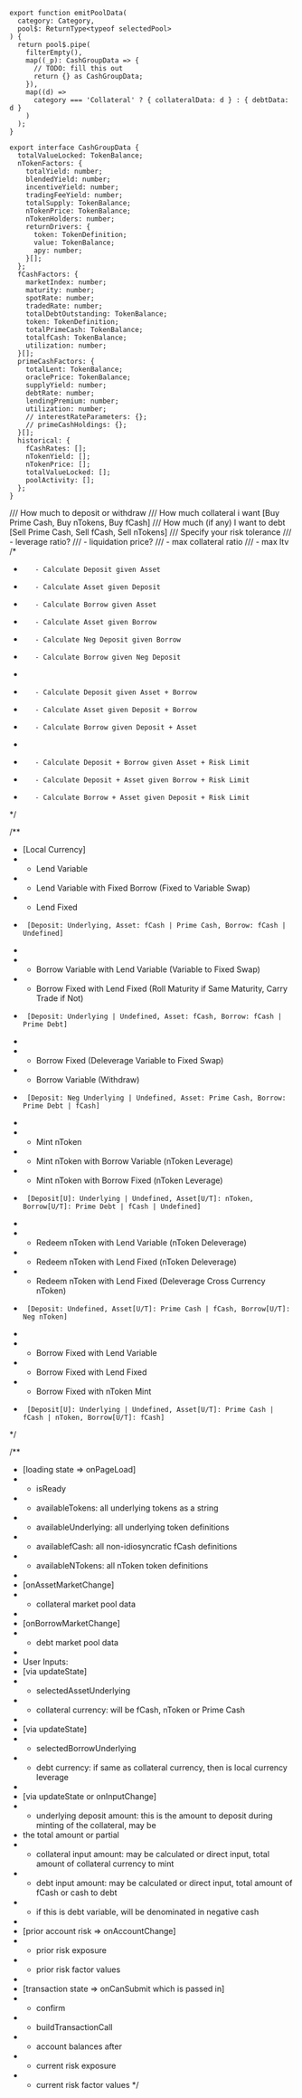 
```
export function emitPoolData(
  category: Category,
  pool$: ReturnType<typeof selectedPool>
) {
  return pool$.pipe(
    filterEmpty(),
    map((_p): CashGroupData => {
      // TODO: fill this out
      return {} as CashGroupData;
    }),
    map((d) =>
      category === 'Collateral' ? { collateralData: d } : { debtData: d }
    )
  );
}

export interface CashGroupData {
  totalValueLocked: TokenBalance;
  nTokenFactors: {
    totalYield: number;
    blendedYield: number;
    incentiveYield: number;
    tradingFeeYield: number;
    totalSupply: TokenBalance;
    nTokenPrice: TokenBalance;
    nTokenHolders: number;
    returnDrivers: {
      token: TokenDefinition;
      value: TokenBalance;
      apy: number;
    }[];
  };
  fCashFactors: {
    marketIndex: number;
    maturity: number;
    spotRate: number;
    tradedRate: number;
    totalDebtOutstanding: TokenBalance;
    token: TokenDefinition;
    totalPrimeCash: TokenBalance;
    totalfCash: TokenBalance;
    utilization: number;
  }[];
  primeCashFactors: {
    totalLent: TokenBalance;
    oraclePrice: TokenBalance;
    supplyYield: number;
    debtRate: number;
    lendingPremium: number;
    utilization: number;
    // interestRateParameters: {};
    // primeCashHoldings: {};
  }[];
  historical: {
    fCashRates: [];
    nTokenYield: [];
    nTokenPrice: [];
    totalValueLocked: [];
    poolActivity: [];
  };
}
```

/// How much to deposit or withdraw
/// How much collateral i want [Buy Prime Cash, Buy nTokens, Buy fCash]
/// How much (if any) I want to debt [Sell Prime Cash, Sell fCash, Sell nTokens]
/// Specify your risk tolerance
///  - leverage ratio?
///  - liquidation price?
///  - max collateral ratio
///  - max ltv
/*
 *        - Calculate Deposit given Asset
 *        - Calculate Asset given Deposit
 *        - Calculate Borrow given Asset
 *        - Calculate Asset given Borrow
 *        - Calculate Neg Deposit given Borrow
 *        - Calculate Borrow given Neg Deposit
 *
 *        - Calculate Deposit given Asset + Borrow
 *        - Calculate Asset given Deposit + Borrow
 *        - Calculate Borrow given Deposit + Asset
 *
 *        - Calculate Deposit + Borrow given Asset + Risk Limit
 *        - Calculate Deposit + Asset given Borrow + Risk Limit
 *        - Calculate Borrow + Asset given Deposit + Risk Limit
 */

/**
 * [Local Currency]
 * - Lend Variable
 * - Lend Variable with Fixed Borrow (Fixed to Variable Swap)
 * - Lend Fixed
 *      [Deposit: Underlying, Asset: fCash | Prime Cash, Borrow: fCash | Undefined]
 *
 * - Borrow Variable with Lend Variable (Variable to Fixed Swap)
 * - Borrow Fixed with Lend Fixed (Roll Maturity if Same Maturity, Carry Trade if Not)
 *      [Deposit: Underlying | Undefined, Asset: fCash, Borrow: fCash | Prime Debt]
 *
 * - Borrow Fixed (Deleverage Variable to Fixed Swap)
 * - Borrow Variable (Withdraw)
 *      [Deposit: Neg Underlying | Undefined, Asset: Prime Cash, Borrow: Prime Debt | fCash]
 *
 * - Mint nToken
 * - Mint nToken with Borrow Variable (nToken Leverage)
 * - Mint nToken with Borrow Fixed (nToken Leverage)
 *      [Deposit[U]: Underlying | Undefined, Asset[U/T]: nToken, Borrow[U/T]: Prime Debt | fCash | Undefined]
 *
 * - Redeem nToken with Lend Variable (nToken Deleverage)
 * - Redeem nToken with Lend Fixed (nToken Deleverage)
 * - Redeem nToken with Lend Fixed (Deleverage Cross Currency nToken)
 *      [Deposit: Undefined, Asset[U/T]: Prime Cash | fCash, Borrow[U/T]: Neg nToken]
 *
 * - Borrow Fixed with Lend Variable
 * - Borrow Fixed with Lend Fixed
 * - Borrow Fixed with nToken Mint
 *      [Deposit[U]: Underlying | Undefined, Asset[U/T]: Prime Cash | fCash | nToken, Borrow[U/T]: fCash]
 */

/**
 * [loading state => onPageLoad]
 *   - isReady
 *   - availableTokens: all underlying tokens as a string
 *   - availableUnderlying: all underlying token definitions
 *   - availablefCash: all non-idiosyncratic fCash definitions
 *   - availableNTokens: all nToken token definitions
 *
 * [onAssetMarketChange]
 * - collateral market pool data
 *
 * [onBorrowMarketChange]
 * - debt market pool data
 *
 * User Inputs:
 * [via updateState]
 * - selectedAssetUnderlying
 * - collateral currency: will be fCash, nToken or Prime Cash
 *
 * [via updateState]
 * - selectedBorrowUnderlying
 * - debt currency: if same as collateral currency, then is local currency leverage
 *
 * [via updateState or onInputChange]
 * - underlying deposit amount: this is the amount to deposit during minting of the collateral, may be
 *   the total amount or partial
 * - collateral input amount: may be calculated or direct input, total amount of collateral currency to mint
 * - debt input amount: may be calculated or direct input, total amount of fCash or cash to debt
 *    - if this is debt variable, will be denominated in negative cash
 *
 * [prior account risk => onAccountChange]
 *   - prior risk exposure
 *   - prior risk factor values
 *
 * [transaction state => onCanSubmit which is passed in]
 *   - confirm
 *   - buildTransactionCall
 *   - account balances after
 *   - current risk exposure
 *   - current risk factor values
 */
